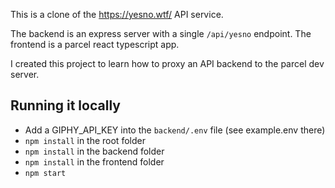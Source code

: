 This is a clone of the https://yesno.wtf/ API service.

The backend is an express server with a single `/api/yesno` endpoint.
The frontend is a parcel react typescript app.

I created this project to learn how to proxy an API backend to the parcel dev server.

## Running it locally

* Add a GIPHY_API_KEY into the `backend/.env` file (see example.env there)
* `npm install` in the root folder
* `npm install` in the backend folder
* `npm install` in the frontend folder
* `npm start`
